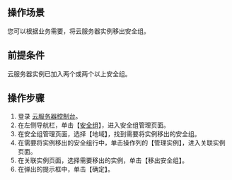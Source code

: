 ## 操作场景
您可以根据业务需要，将云服务器实例移出安全组。 

## 前提条件
云服务器实例已加入两个或两个以上安全组。

## 操作步骤

1. 登录 [云服务器控制台](https://console.cloud.tencent.com/cvm/index)。
2. 在左侧导航栏，单击【[安全组](https://console.cloud.tencent.com/cvm/securitygroup)】，进入安全组管理页面。
3. 在安全组管理页面，选择【地域】，找到需要将实例移出的安全组。
4. 在需要将实例移出的安全组行中，单击操作列的【管理实例】，进入关联实例页面。
5. 在关联实例页面，选择需要移出的实例，单击【移出安全组】。
6. 在弹出的提示框中，单击【确定】。

